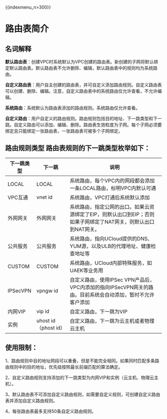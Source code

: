 {{indexmenu_n>300}}

# 路由表简介

## 名词解释
**默认路由表**：创建VPC时系统默认为VPC创建的路由表。新创建的子网将默认绑定默认路由表。默认路由表不允许删除、编辑，默认路由表中的规则均为系统路由。

**自定义路由表**：用户自主创建的路由表，并可自定义添加路由规则。自定义路由表可以创建、删除、编辑。注意，自定义路由表中的系统路由仅允许查看，不允许编辑。

**系统路由**：系统默认为路由表添加的路由规则。系统路由仅允许查看。

**自定义路由**：用户自定义的路由规则。路由规则包括目的地址、下一跳类型和下一跳。自定义路由可以添加、编辑、删除。路由表生效粒度为子网。每个子网必须要绑定且只能绑定一张路由表，一张路由表可被多个子网绑定。


## 路由规则类型 路由表规则的下一跳类型枚举如下：

| 下一跳类型    | 下一跳                      | 说明                                                              |
| -------- | ------------------------ | --------------------------------------------------------------- |
| LOCAL    | LOCAL                    | 系统路由，每个VPC内的网段都会添加一条LOCAL路由，标明VPC内默认可通                          |
| VPC互通    | vnet id               | 系统路由，VPC打通后系统默认添加                                               |
| 外网网关     | 外网网关                     | 系统路由，指定公网的出口。如果云资源绑定了EIP，则默认出口到EIP；否则如果子网绑定了NAT网关，则默认出口到NAT网关。  |
| 公共服务     | 公共服务                     | 系统路由，指向UCloud提供的DNS、YUM源，以及ULB的代理地址、健康检查地址等                     |
| CUSTOM   | CUSTOM                   | 系统路由，UCloud内部特殊服务，如UAEK等业务用                                     |
| IPSecVPN | vpngw id              | 自定义路由，使用IPSec VPN产品后，VPC内添加的指向IPSecVPN网关的路由。目前系统会自动添加，暂时不允许客户添加 |
| 内网VIP    | vip id                | 自定义路由，下一跳为VIP                                                   |
| 实例       | uhost id（phost id） | 自定义路由，下一跳为云主机或者物理云主机                                            |

## 使用限制：

1、路由规则中目的地址网段可以重叠，但是不能完全相同。如果同时匹配多条路由规则中的目的地址，优先级按照最长前缀匹配的算法确定。 

2、自定义路由规则支持添加的下一跳类型为内网VIP和实例（云主机、物理云主机）。

3、默认路由表不可添加自定义路由规则，如需要自定义规则，可创建自定义路由表并添加自定义路由规则。

4、每张路由表最多支持50条自定义路由规则。
